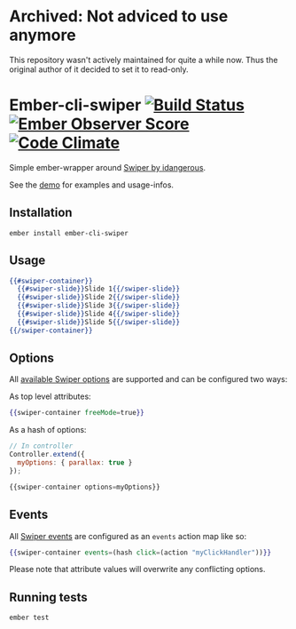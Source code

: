 # Archived: Not adviced to use anymore

This repository wasn't actively maintained for quite a while now. Thus the original author of it decided to set it to read-only.

# Ember-cli-swiper [![Build Status](https://travis-ci.org/Ember-Swiper/ember-cli-swiper.svg?branch=master)](https://travis-ci.org/Ember-Swiper/ember-cli-swiper) [![Ember Observer Score](https://emberobserver.com/badges/ember-cli-swiper.svg)](https://emberobserver.com/addons/ember-cli-swiper) [![Code Climate](https://codeclimate.com/github/Ember-Swiper/ember-cli-swiper/badges/gpa.svg)](https://codeclimate.com/github/Ember-Swiper/ember-cli-swiper)

Simple ember-wrapper around [Swiper by idangerous](https://idangero.us/swiper/demos/).

See the [demo](https://ember-swiper.github.io/ember-cli-swiper/) for examples and usage-infos.

Installation
------------------------------------------------------------------------------

`ember install ember-cli-swiper`

## Usage

```handlebars
{{#swiper-container}}
  {{#swiper-slide}}Slide 1{{/swiper-slide}}
  {{#swiper-slide}}Slide 2{{/swiper-slide}}
  {{#swiper-slide}}Slide 3{{/swiper-slide}}
  {{#swiper-slide}}Slide 4{{/swiper-slide}}
  {{#swiper-slide}}Slide 5{{/swiper-slide}}
{{/swiper-container}}
```

## Options

All [available Swiper options](https://idangero.us/swiper/api) are supported and can be configured two ways:

As top level attributes:
```handlebars
{{swiper-container freeMode=true}}
```

As a hash of options:
```js
// In controller
Controller.extend({
  myOptions: { parallax: true }
});

{{swiper-container options=myOptions}}
```

## Events
All [Swiper events](https://idangero.us/swiper/api/#events) are configured as an `events` action map like so:
```handlebars
{{swiper-container events=(hash click=(action "myClickHandler"))}}
```

Please note that attribute values will overwrite any conflicting options.

## Running tests

`ember test`
